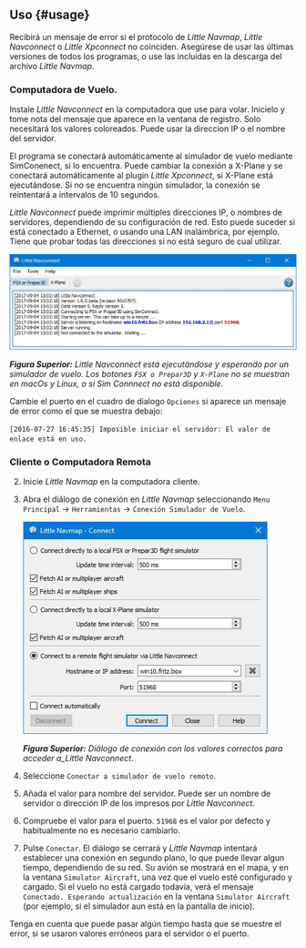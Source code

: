## Uso {#usage}

Recibirá un mensaje de error si el protocolo de _Little Navmap_, _Little Navconnect_ o _Little Xpconnect_ no coinciden. Asegúrese de usar las últimas versiones de todos los programas, o use las incluidas en la descarga del archivo _Little Navmap_.

### Computadora de Vuelo.

Instale  _Little Navconnect_ en la computadora que use para volar. Inicielo y tome nota del mensaje que aparece en la ventana de registro. Solo necesitará los valores coloreados. Puede usar la direccion IP o el nombre del servidor.

El programa se conectará automáticamente al simulador de vuelo mediante SimConenect, si lo encuentra.
Puede cambiar la conexión a X-Plane y se conectará automáticamente al plugin *Little Xpconnect*, si X-Plane está ejecutándose. Si no se encuentra ningún simulador, la conexión se reintentará a intervalos de 10 segundos.

_Little Navconnect_ puede imprimir múltiples direcciones IP, o nombres de servidores, dependiendo de su configuración de red. Esto puede suceder si está conectado a Ethernet, o usando una LAN inalámbrica, por ejemplo. Tiene que probar todas las direcciones si no está seguro de cual utilizar.

![Little Navconnect](../images/littlenavconnect.jpg "Little Navconnect")

_**Figura Superior:** Little Navconnect está ejecutándose y esperando por un simulador de vuelo.   Los botones _`FSX o Prepar3D`_ y _`X-Plane`_  no se muestran en macOs y Linux, o si Sim Connnect no está disponible._

Cambie el puerto en el cuadro de dialogo `Opciones` si aparece un mensaje de error como el que se muestra debajo:

`[2016-07-27 16:45:35] Imposible iniciar el servidor: El valor de enlace está en uso.`

### Cliente o Computadora Remota

2.  Inicie _Little Navmap_ en la computadora cliente.
3.  Abra el diálogo de conexión en _Little Navmap_ seleccionando `Menu Principal` -> `Herramientas` -> `Conexión Simulador de Vuelo`.

    ![Little Navmap Connect Dialog](../images/connect.jpg "Little Navmap Connect Dialog")

    _**Figura Superior:** Diálogo de conexión con los valores correctos para acceder a_Little Navconnect_.

4. Seleccione `Conectar a simulador de vuelo remoto`.
4. Añada el valor para nombre del servidor. Puede ser un nombre de servidor o dirección IP de los impresos por _Little Navconnect_.
5. Compruebe el valor para el puerto. `51968` es el valor por defecto y habitualmente no es necesario cambiarlo.
6. Pulse `Conectar`. El diálogo se cerrará y _Little Navmap_ intentará establecer una conexión en segundo plano, lo que puede llevar algun tiempo, dependiendo de su red. Su avión se mostrará en el mapa, y en la ventana `Simulator Aircraft`, una vez que el vuelo esté configurado y cargado. Si el vuelo no está cargado todavía, verá el mensaje `Conectado. Esperando actualización` en la ventana `Simulator Aircraft` (por ejemplo, si el simulador aun está en la pantalla de inicio).

Tenga en cuenta que puede pasar algún tiempo hasta que se muestre el error, si se usaron valores erróneos para el servidor o el puerto.
